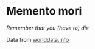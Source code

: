 # Memento mori

*Remember that you (have to) die*


Data from [worlddata.info](https://www.worlddata.info/life-expectancy.php#by-population)